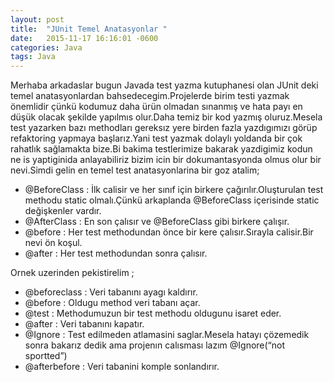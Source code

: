 ```yaml
---
layout: post
title:  "JUnit Temel Anatasyonlar "
date:   2015-11-17 16:16:01 -0600
categories: Java
tags: Java
---
```


Merhaba arkadaslar bugun Javada test yazma kutuphanesi olan JUnit deki temel anatasyonlardan bahsedecegim.Projelerde birim testi yazmak önemlidir çünkü kodumuz daha ürün olmadan sınanmış ve hata payı en düşük olacak şekilde yapılmıs olur.Daha temiz bir kod yazmış oluruz.Mesela test yazarken bazı methodları gereksız yere birden fazla yazdıgımızı görüp refaktoring yapmaya başlarız.Yani test yazmak dolaylı yoldanda bir çok rahatlık sağlamakta bize.Bi bakima testlerimize bakarak yazdigimiz kodun ne is yaptiginida anlayabiliriz bizim icin bir dokumantasyonda olmus olur bir nevi.Simdi gelin en temel test anatasyonlarina bir goz atalim;

* @BeforeClass : İlk calisir ve her sınıf için birkere çağırılır.Oluşturulan test methodu static olmalı.Çünkü arkaplanda @BeforeClass içerisinde static değişkenler vardır.
* @AfterClass : En son çalısır ve @BeforeClass gibi birkere çalışır.
* @before : Her test methodundan önce bir kere çalısır.Sırayla calisir.Bir nevi ön koşul.
* @after : Her test methodundan sonra çalısır.

Ornek uzerinden pekistirelim ;

* @beforeclass : Veri tabanını ayagı kaldırır.
* @before : Oldugu method veri tabanı açar.
* @test : Methodumuzun bir test methodu oldugunu isaret eder.
* @after : Veri tabanını kapatır.
* @Ignore : Test edilmeden atlamasini saglar.Mesela hatayı çözemedik sonra bakarız dedik ama projenın calısması lazım @Ignore(“not sportted”)
* @afterbefore : Veri tabanini komple sonlandırır.
